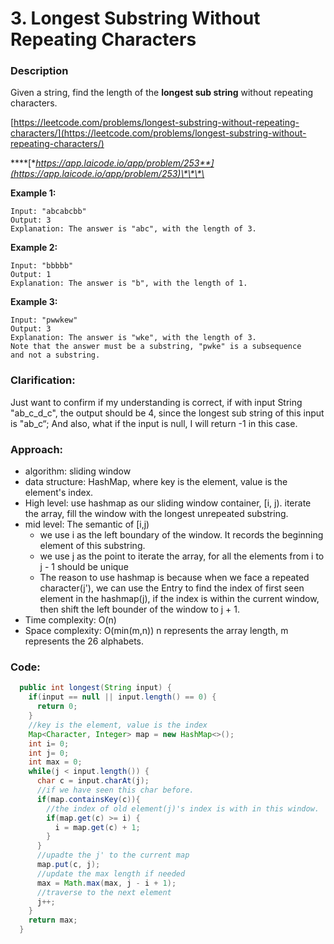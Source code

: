 # 3. Longest Substring Without Repeating Characters

### Description

 Given a string, find the length of the **longest sub string** without repeating characters.

[https://leetcode.com/problems/longest-substring-without-repeating-characters/](https://leetcode.com/problems/longest-substring-without-repeating-characters/)

\*\*\*\*[**https://app.laicode.io/app/problem/253**](https://app.laicode.io/app/problem/253)\*\*\*\*

**Example 1:**

```text
Input: "abcabcbb"
Output: 3 
Explanation: The answer is "abc", with the length of 3. 
```

**Example 2:**

```text
Input: "bbbbb"
Output: 1
Explanation: The answer is "b", with the length of 1.
```

**Example 3:**

```text
Input: "pwwkew"
Output: 3
Explanation: The answer is "wke", with the length of 3. 
Note that the answer must be a substring, "pwke" is a subsequence
and not a substring.
```

### Clarification:

Just want to confirm if my understanding is correct, if with input String "ab\_c\_d\_c", the output should be 4, since the longest sub string of this input is "ab\_c“; And also, what if the input is null, I will return -1 in this case. 

### Approach:

* algorithm: sliding window 
* data structure: HashMap, where key is the element, value is the element's index.
* High level: use hashmap as our sliding window container, \[i, j\). iterate the array, fill the window with the longest unrepeated substring.
* mid level: The semantic of \[i,j\)
  * we use i as the left boundary of the window. It records the beginning element of this substring.
  * we use j as the point to iterate the array, for all the elements from i to j - 1 should be unique
  * The reason to use hashmap is because when we face a repeated character\(j'\), we can use the Entry to find the index of first seen element in the hashmap\(j\),  if the index is within the current window, then shift the left bounder of the window to j + 1. 
* Time complexity: O\(n\) 
* Space complexity: O\(min\(m,n\)\)  n represents the array length, m represents the 26 alphabets. 

### Code:

```java
  public int longest(String input) {
    if(input == null || input.length() == 0) {
      return 0;
    }
    //key is the element, value is the index
    Map<Character, Integer> map = new HashMap<>();
    int i= 0;
    int j= 0;
    int max = 0;
    while(j < input.length()) {
      char c = input.charAt(j);
      //if we have seen this char before. 
      if(map.containsKey(c)){
        //the index of old element(j)'s index is with in this window.
        if(map.get(c) >= i) {
          i = map.get(c) + 1;
        }
      }
      //upadte the j' to the current map
      map.put(c, j);
      //update the max length if needed 
      max = Math.max(max, j - i + 1);
      //traverse to the next element
      j++;
    }
    return max;
  }
```





